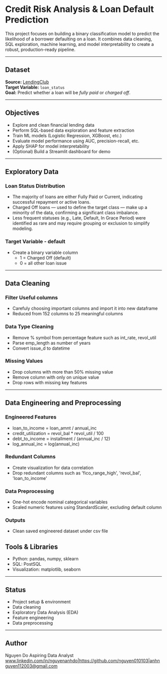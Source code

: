 # Credit Risk Analysis & Loan Default Prediction

This project focuses on building a binary classification model to predict the likelihood of a borrower defaulting on a loan. It combines data cleaning, SQL exploration, machine learning, and model interpretability to create a robust, production-ready pipeline.

---

## Dataset

**Source:** [LendingClub](https://www.kaggle.com/datasets/wordsforthewise/lending-club)  
**Target Variable:** `loan_status`  
**Goal:** Predict whether a loan will be *fully paid* or *charged off*.

---

## Objectives

- Explore and clean financial lending data
- Perform SQL-based data exploration and feature extraction
- Train ML models (Logistic Regression, XGBoost, etc.)
- Evaluate model performance using AUC, precision-recall, etc.
- Apply SHAP for model interpretability
- (Optional) Build a Streamlit dashboard for demo

---

## Exploratory Data

### Loan Status Distribution
- The majority of loans are either Fully Paid or Current, indicating successful repayment or active loans.
- Charged Off loans — used to define the target class — make up a minority of the data, confirming a significant class imbalance.
- Less frequent statuses (e.g., Late, Default, In Grace Period) were identified as rare and may require grouping or exclusion to simplify modeling.

### Target Variable - default
- Create a binary variable column
    - 1 = Charged Off (default)
    - 0 = all other loan issue

---

## Data Cleaning

### Filter Useful columns 
- Carefuly choosing important columns and import it into new dataframe
- Reduced from 152 columns to 25 meaningful columns

### Data Type Cleaning
- Remove % symbol from percentage feature such as int_rate, revol_util
- Parse emp_length as number of years
- Convert issue_d to datetime

### Missing Values
- Drop columns with more than 50% missing value
- Remove column with only on unique value
- Drop rows with missing key features

---

## Data Engineering and Preprocessing

### Engineered Features
- loan_to_income = loan_amnt / annual_inc
- credit_utilization = revol_bal * revol_util / 100
- debt_to_income = installment / (annual_inc / 12)
- log_annual_inc = log(annual_inc)

### Redundant Columns 
- Create visualization for data correlation
- Drop redundant columns such as 'fico_range_high', 'revol_bal', 'loan_to_income'

### Data Preprocessing
- One-hot encode nominal categorical variables
- Scaled numeric features using StandardScaler, excluding default column

### Outputs
- Clean saved engineered dataset under csv file

## Tools & Libraries 
- Python: pandas, numpy, sklearn
- SQL: PostSQL
- Visualization: matplotlib, seaborn

---

## Status 
- Project setup & environment
- Data cleaning
- Exploratory Data Analysis (EDA)
- Feature engineering
- Data preprocessing

---

## Author
Nguyen Do
Aspiring Data Analyst 
www.linkedin.com/in/nguyenanhdo|https://github.com/nguyen010103|anhnguyen112003@gmail.com